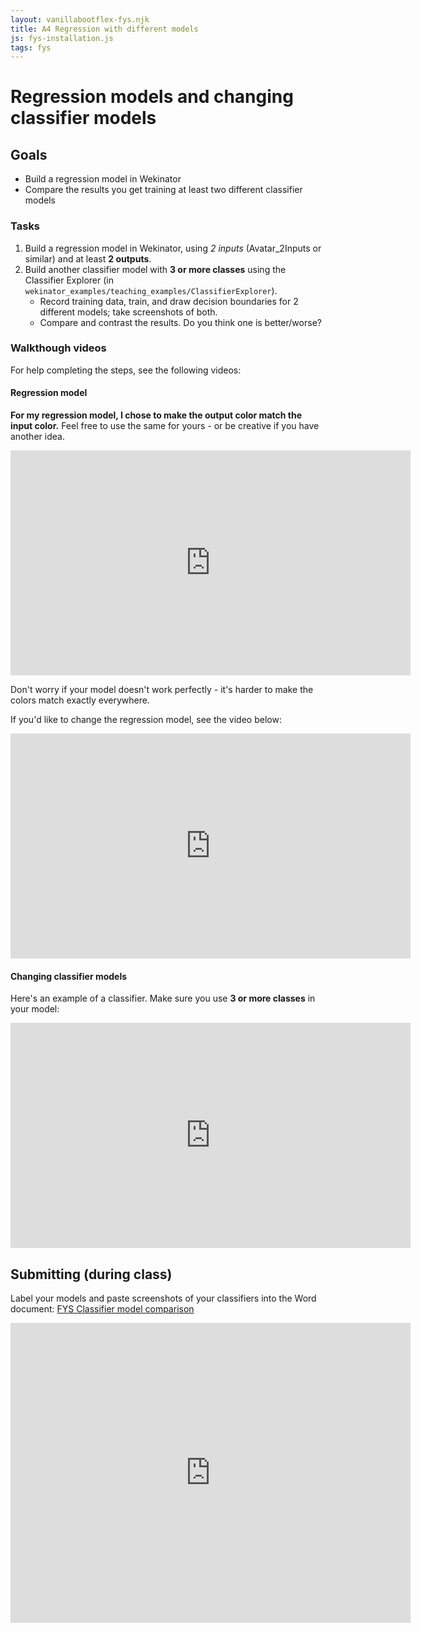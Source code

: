 ```yaml
---
layout: vanillabootflex-fys.njk
title: A4 Regression with different models
js: fys-installation.js
tags: fys
---
```


# Regression models and changing classifier models

## Goals

- Build a regression model in Wekinator
- Compare the results you get training at least two different classifier models

### Tasks

1. Build a regression model in Wekinator, using *2 inputs* (Avatar_2Inputs or similar) and at least **2 outputs**.
2. Build another classifier model with **3 or more classes** using the Classifier Explorer (in `wekinator_examples/teaching_examples/ClassifierExplorer`).
    - Record training data, train, and draw decision boundaries for 2 different models; take screenshots of both.
    - Compare and contrast the results. Do you think one is better/worse?


### Walkthough videos

For help completing the steps, see the following videos:

<h4> Regression model </h4>

**For my regression model, I chose to make the output color match the input color.** Feel free to use the same for yours - or be creative if you have another idea.

<iframe width="640" height="360" src="https://www.youtube.com/embed/RrUmydE5itg" frameborder="0" allow="accelerometer; autoplay; encrypted-media; gyroscope; picture-in-picture" allowfullscreen></iframe>

Don't worry if your model doesn't work perfectly - it's harder to make the colors match exactly everywhere.

If you'd like to change the regression model, see the video below:

<iframe width="640" height="360" src="https://www.youtube.com/embed/VlNxgDBtYGM" frameborder="0" allow="accelerometer; autoplay; encrypted-media; gyroscope; picture-in-picture" allowfullscreen></iframe>

<h4>Changing classifier models</h4>

Here's an example of a classifier. Make sure you use **3 or more classes** in your model:

<iframe width="640" height="360" src="https://www.youtube.com/embed/PMl-LJ-snyU" frameborder="0" allow="accelerometer; autoplay; encrypted-media; gyroscope; picture-in-picture" allowfullscreen></iframe>

## Submitting (during class)

Label your models and paste screenshots of your classifiers into the Word document: [FYS Classifier model comparison](https://mountunion-my.sharepoint.com/:w:/g/personal/dwyerry_mountunion_edu/Ef-uyf4r95FKnolavcBmJbYB9-TZ_bO_5pYqb-x6JxHPCw?e=3DvElX)

<iframe src="https://mountunion-my.sharepoint.com/personal/dwyerry_mountunion_edu/_layouts/15/Doc.aspx?sourcedoc={fec9aeff-f72b-4a91-9e89-5abdc06625b6}&amp;action=embedview" width="640px" height="480px" frameborder="0">This is an embedded <a target="_blank" href="https://office.com">Microsoft Office</a> document, powered by <a target="_blank" href="https://office.com/webapps">Office</a>.</iframe>

